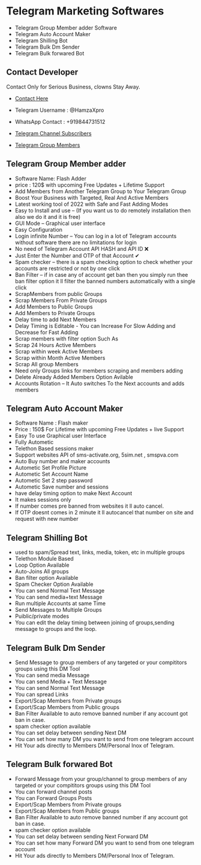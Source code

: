 
# Telegram Marketing Softwares

- Telegram Group Member adder Software
- Telegram Auto Account Maker 
- Telegram Shilling Bot
- Telegram Bulk Dm Sender 
- Telegram Bulk forwared Bot
## Contact Developer 

Contact Only for Serious Business, clowns Stay Away.

- [Contact Here](https://www.cryptoxpromoter.com/buy-now/)
- Telegram Username : @HamzaXpro
- WhatsApp Contact : +919844731512

- [Telegram Channel Subscribers](https://www.cryptoxpromoter.com/telegram-services/)
- [Telegram Group Members](https://www.cryptoxpromoter.com/telegram-services/)
## Telegram Group Member adder

- Software Name: Flash Adder
- price : 120$ with upcoming Free Updates + Lifetime Support 
- Add Members from Another Telegram Group to Your Telegram Group
- Boost Your Business with Targeted, Real And Active Members
- Latest working tool of 2022 with Safe and Fast Adding Modes
- Easy to Install and use – (If you want us to do remotely installation then also we do it and it is free)
- GUI Mode – Graphical user interface
- Easy Configuration
- Login infinite Number – You can log in a lot of Telegram accounts without software there are no limitations for login
- No need of Telegram Account API HASH and API ID ❌
- Just Enter the Number and OTP of that Account ✔
- Spam checker – there is a spam checking option to check whether your accounts are restricted or not by one click
- Ban Filter – if in case any of account get ban then you simply run thee ban filter option it ll filter the banned numbers automatically with a single click
- ScrapMembers from public Groups
- Scrap Members From Private Groups
- Add Members to Public Groups
- Add Members to Private Groups
- Delay time to add Next Members
- Delay Timing is Editable - You can Increase For Slow Adding and Decrease for Fast Adding
- Scrap members with filter option Such As
- Scrap 24 Hours Active Members
- Scrap within week Active Members
- Scrap within Month Active Members
- Scrap All group Members
- Need only Groups links for members scraping and members adding
- Delete Already Added Members Option Avilable
- Accounts Rotation – It Auto switches To the Next accounts and adds members

## Telegram Auto Account Maker


- Software Name : Flash maker
- Price : 150$ For Lifetime with upcoming Free Updates + live Support
- Easy To use Graphical user Interface
- Fully Autometic
- Telethon Based sessions maker
- Support websites API of sms-activate.org, 5sim.net , smspva.com
- Auto Buy number and maker accounts
- Autometic Set Profile Picture
- Autometic Set Account Name
- Autometic Set 2 step password
- Autometic Save number and sessions
- have delay timing option to make Next Account
- It makes sessions only 
- If number comes pre banned from websites it ll auto cancel.
- If OTP doesnt comes in 2 minute it ll autocancel that number on site and request with new number

## Telegram Shilling Bot

- used to spam/Spread text, links, media, token, etc in multiple groups 
- Telethon Module Based
- Loop Option Available
- Auto-Joins All groups
- Ban filter option Available
- Spam Checker Option Available
- You can send Normal Text Message
- You can send media+text Message
- Run multiple Accounts at same Time
- Send Messages to Multiple Groups
- Puiblic/private modes
- You can edit the delay timing between joining of groups,sending message to groups and the loop.

## Telegram Bulk Dm Sender

- Send Message to group members of any targeted or your compititors groups using this DM Tool
- You can send media Message
- You can send Media + Text Message
- You can send Normal Text Message 
- You can spread Links 
- Export/Scap Members from Private groups
- Export/Scap Members from Public groups
- Ban Filter Available to auto remove banned number if any account got ban in case.
- spam checker option available
- You can set delay between sending Next DM
- You can set how many DM you want to send from one telegram account
- Hit Your ads directly to Members DM/Personal Inox of Telegram.
## Telegram Bulk forwared Bot

- Forward Message from your group/channel to group members of any targeted or your compititors groups using this DM Tool
- You can forward channel posts
- You can Forward Groups Posts
- Export/Scap Members from Private groups
- Export/Scap Members from Public groups
- Ban Filter Available to auto remove banned number if any account got ban in case.
- spam checker option available
- You can set delay between sending Next Forward DM
- You can set how many Forward DM you want to send from one telegram account
- Hit Your ads directly to Members DM/Personal Inox of Telegram.
